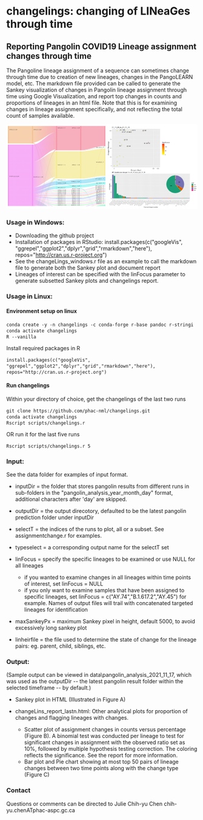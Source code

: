# changelings: changing of LINeaGes through time
## Reporting Pangolin COVID19 Lineage assignment changes through time 
The Pangoline lineage assignment of a sequence can sometimes change through time due to creation of new lineages, changes in the PangoLEARN model, etc.
The markdown file provided can be called to generate the Sankey visualization of changes in Pangolin lineage assignment through time using Google Visualization, and report top changes in counts and proportions of lineages in an html file. Note that this is for examining changes in lineage assignment specifically, and not reflecting the total count of samples available.

<img src="scripts/output.png" alt="Output" width="1200"/>

### Usage in Windows:
  * Downloading the github project
  * Installation of packages in RStudio: install.packages(c("googleVis", "ggrepel","ggplot2","dplyr","grid","rmarkdown","here"), repos="http://cran.us.r-project.org")
  * See the changeLings_windows.r file as an example to call the markdown file to generate both the Sankey plot and document report 
  * Lineages of interest can be specified with the linFocus parameter to generate subsetted Sankey plots and changelings report.

### Usage in Linux: 
#### Environment setup on linux
```
conda create -y -n changelings -c conda-forge r-base pandoc r-stringi
conda activate changelings
R --vanilla
```
Install required packages in R
```
install.packages(c("googleVis", "ggrepel","ggplot2","dplyr","grid","rmarkdown","here"), repos="http://cran.us.r-project.org")
```

#### Run changelings
Within your directory of choice, get the changelings of the last two runs
```
git clone https://github.com/phac-nml/changelings.git
conda activate changelings
Rscript scripts/changelings.r
```
OR run it for the last five runs
```
Rscript scripts/changelings.r 5
```
 
### Input: 
  See the data folder for examples of input format.

  * inputDir = the folder that stores pangolin results from different runs in sub-folders in the "pangolin_analysis_year_month_day" format, additional characters after 'day' are skipped.

  * outputDir = the output direcotory, defaulted to be the latest pangolin prediction folder under inputDir
  
  * selectT = the indices of the runs to plot, all or a subset. See assignmentchange.r for examples.
  
  * typeselect = a corresponding output name for the selectT set
  
  * linFocus = specify the specific lineages to be examined or use NULL for all lineages
    + if you wanted to examine changes in all lineages within time points of interest, set linFocus = NULL 
    + if you only want to examine samples that have been assigned to specific lineages, set linFocus = c("AY.74","B.1.617.2","AY.45") for example. Names of output files will  trail with concatenated targeted lineages for identification
  
  * maxSankeyPx = maximum Sankey pixel in height, default 5000, to avoid excessively long sankey plot
  
  * linheirfile = the file used to determine the state of change for the lineage pairs: eg. parent, child, siblings, etc.
  
### Output: 
   (Sample output can be viewed in data\pangolin_analysis_2021_11_17, which was used as the outputDir -- the latest pangolin result folder within the selected timeframe -- by default.)
  
  * Sankey plot in HTML (Illustrated in Figure A)
  
  * changeLins_report_lastn.html: Other analytical plots for proportion of changes and flagging lineages with changes. 
    + Scatter plot of assignment changes in counts versus percentage (Figure B). A binomial test was conducted per lineage to test for significant changes in assignment with the observed ratio set as 10%, followed by multiple hypothesis testing correction. The coloring reflects the significance. See the report for more information.
    + Bar plot and Pie chart showing at most top 50 pairs of lineage changes between two time points along with the change type (Figure C)
 
### Contact
Questions or comments can be directed to Julie Chih-yu Chen chih-yu.chenATphac-aspc.gc.ca

